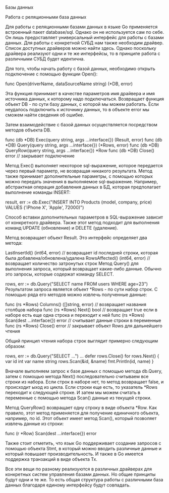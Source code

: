 Базы данных

Работа с реляционными база данных


Для работы с реляционными базами данных в языке Go применяется встроенный пакет database/sql. Однако он не используется сам по себе. Он лишь предоставляет универсальный интерфейс для работы с базами данных. Для работы с конкретной СУБД нам также необходим драйвер. Список доступных драйверов можно найти здесь. Однако поскольку драйвера реализуют одни и те же интерфейсы, то в принципе работа с различными СУБД будет идентична.

Для того, чтобы начать работу с базой данных, необходимо открыть подключение с помощью функции Open():


func Open(driverName, dataSourceName string) (*DB, error)


Эта функция принимает в качестве параметров имя драйвера и имя источника данных, к которому надо подключаться. Возвращает функция объект DB - по сути базу данных, с которой мы можем работать. Если неудалось подключить к источнику данных, то в объекте error мы сможем найти сведения об ошибке.

Затем взаимодействие с базой данных осуществляется посредством методов объекта DB.


func (db *DB) Exec(query string, args ...interface{}) (Result, error)
func (db *DB) Query(query string, args ...interface{}) (*Rows, error)
func (db *DB) QueryRow(query string, args ...interface{}) *Row
func (db *DB) Close() error         // закрывает подключение


Метод Exec() выполняет некоторое sql-выражение, которое передается через первый параметр, не возвращая никакого результата. Метод также принимает дополнительные параметры, с помощью которых можно передать значения в выполняемое sql-выражение. Например, абстрактная операция добавления данных в БД, которая предполагает выполнение команды INSERT:


result, err := db.Exec("INSERT INTO Products (model, company, price) VALUES ('iPhone X', 'Apple', 72000)")

Способ вставки дополнительных параметров в SQL-выражение зависит от конкретного драйвера. Также этот метод подходит для выполнения команд UPDATE (обновление) и DELETE (удаление).

Метод возвращает объект Result. Это интерфейс определяет два метода:


LastInsertId() (int64, error)   // возвращает id последней строки, которая была добавлена/обновлена/удалена
RowsAffected() (int64, error)   // возвращает количество затронутых строк 
Метод Query() для выполнения запроса, который возвращает какие-либо данные. Обычно это запросы, которые содержат команду SELECT.


rows, err := db.Query("SELECT name FROM users WHERE age=23")
Результатом запроса является объект *Rows - по сути набор строк. С помощью ряда его методов можно извлечь полученные данные:


func (rs *Rows) Columns() ([]string, error)     // возвращает названия столбцов набора
func (rs *Rows) Next() bool                     // возвращает true если в наборе есть еще одна строка и переходит к ней
func (rs *Rows) Scan(dest ...interface{}) error     // считывает данные строки в переменные
func (rs *Rows) Close() error                   // закрывает объект Rows для дальнейшего чтения


Общий принцип чтения набора строк выглядит примерно следующим образом:


rows, err := db.Query("SELECT ...")
...
defer rows.Close()
for rows.Next() {
    var id int
    var name string
    rows.Scan(&id, &name)
    fmt.Println(id, name)
}


Вначале выполняем запрос к базе данных с помощью метода db.Query, затем с помощью метода Next() последовательно считываем все строки из набора. Если строк в наборе нет, то метод возвращает false, и происходит ыход из цикла. Если строки еще есть, то указатель *Rows переходит к следующей строке. И затем мы можем считать в переменные с помощью метода Scan() данные из текущей строки.

Метод QueryRow() возвращает одну строку в виде объекта *Row. Как правило, этот метод применяется для получение единичного объекта, например, по id. Этот объект имеет метод Scan(), который позволяет извлечь данные из строки:


func (r *Row) Scan(dest ...interface{}) error


Также стоит отметить, что язык Go поддерживает создание запросов с помощью объекта Stmt, в который можно вводить различные данные и который повышает производительность. И также в Go имеется поддержка транзакций в виде объекта Tx.

Все эти вещи по разному реализуются в различных драйверах для конкретных систем управления базами данных. Но общие принципы будут одни и те же. То есть общая структура работы с различными база данных благодаря единому интерфейсу будут совпадать.